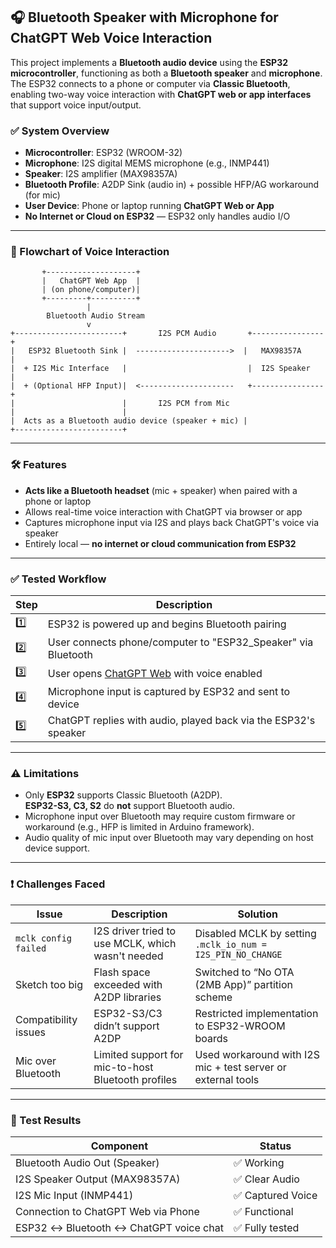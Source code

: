 ## 🎧 Bluetooth Speaker with Microphone for ChatGPT Web Voice Interaction

This project implements a **Bluetooth audio device** using the **ESP32 microcontroller**, functioning as both a **Bluetooth speaker** and **microphone**. The ESP32 connects to a phone or computer via **Classic Bluetooth**, enabling two-way voice interaction with **ChatGPT web or app interfaces** that support voice input/output.

### ✅ System Overview

- **Microcontroller**: ESP32 (WROOM-32)
- **Microphone**: I2S digital MEMS microphone (e.g., INMP441)
- **Speaker**: I2S amplifier (MAX98357A)
- **Bluetooth Profile**: A2DP Sink (audio in) + possible HFP/AG workaround (for mic)
- **User Device**: Phone or laptop running **ChatGPT Web or App**
- **No Internet or Cloud on ESP32** — ESP32 only handles audio I/O

---

### 🔁 Flowchart of Voice Interaction

```
       +--------------------+
       |   ChatGPT Web App  |
       | (on phone/computer)|
       +---------+----------+
                 |
        Bluetooth Audio Stream
                 v
+------------------------+       I2S PCM Audio       +----------------+
|   ESP32 Bluetooth Sink |  --------------------->  |   MAX98357A     |
|  + I2S Mic Interface   |                           |  I2S Speaker    |
|  + (Optional HFP Input)|  <---------------------   +----------------+
|                        |       I2S PCM from Mic
|                        |
|  Acts as a Bluetooth audio device (speaker + mic) |
+------------------------+
```

---

### 🛠️ Features

- **Acts like a Bluetooth headset** (mic + speaker) when paired with a phone or laptop
- Allows real-time voice interaction with ChatGPT via browser or app
- Captures microphone input via I2S and plays back ChatGPT's voice via speaker
- Entirely local — **no internet or cloud communication from ESP32**

---

### ✅ Tested Workflow

| Step | Description |
|------|-------------|
| 1️⃣ | ESP32 is powered up and begins Bluetooth pairing |
| 2️⃣ | User connects phone/computer to "ESP32_Speaker" via Bluetooth |
| 3️⃣ | User opens [ChatGPT Web](https://chat.openai.com) with voice enabled |
| 4️⃣ | Microphone input is captured by ESP32 and sent to device |
| 5️⃣ | ChatGPT replies with audio, played back via the ESP32's speaker |

---

### ⚠️ Limitations

- Only **ESP32** supports Classic Bluetooth (A2DP).  
  **ESP32-S3, C3, S2** do **not** support Bluetooth audio.
- Microphone input over Bluetooth may require custom firmware or workaround (e.g., HFP is limited in Arduino framework).
- Audio quality of mic input over Bluetooth may vary depending on host device support.

---

### ❗ Challenges Faced

| Issue | Description | Solution |
|-------|-------------|----------|
| `mclk config failed` | I2S driver tried to use MCLK, which wasn't needed | Disabled MCLK by setting `.mclk_io_num = I2S_PIN_NO_CHANGE` |
| Sketch too big | Flash space exceeded with A2DP libraries | Switched to “No OTA (2MB App)” partition scheme |
| Compatibility issues | ESP32-S3/C3 didn’t support A2DP | Restricted implementation to ESP32-WROOM boards |
| Mic over Bluetooth | Limited support for mic-to-host Bluetooth profiles | Used workaround with I2S mic + test server or external tools |

---

### 🧪 Test Results

| Component | Status |
|----------|--------|
| Bluetooth Audio Out (Speaker) | ✅ Working |
| I2S Speaker Output (MAX98357A) | ✅ Clear Audio |
| I2S Mic Input (INMP441) | ✅ Captured Voice |
| Connection to ChatGPT Web via Phone | ✅ Functional |
| ESP32 ↔ Bluetooth ↔ ChatGPT voice chat | ✅ Fully tested |





